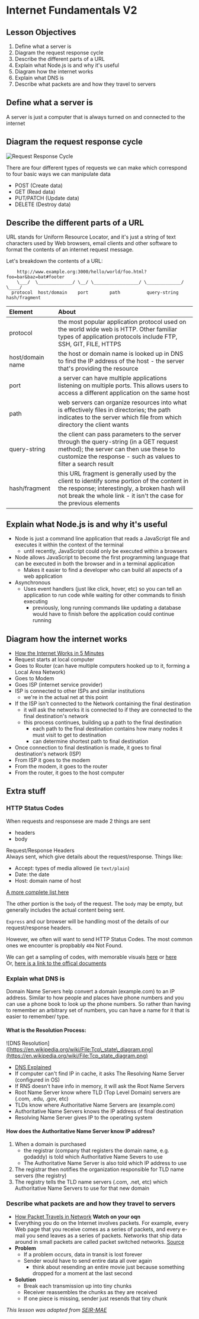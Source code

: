 # Internet Fundamentals V2

## Lesson Objectives

1. Define what a server is
2. Diagram the request response cycle
3. Describe the different parts of a URL
4. Explain what Node.js is and why it's useful
5. Diagram how the internet works
6. Explain what DNS is
7. Describe what packets are and how they travel to servers

## Define what a server is

A server is just a computer that is always turned on and connected to the internet

## Diagram the request response cycle

![Request Response Cycle](https://cdn.zapier.com/storage/photos/9ec65c79de8ae54080c1b417540469a6.png)

There are four different types of requests we can make which correspond to four basic ways we can manipulate data

* POST \(Create data\)
* GET \(Read data\)
* PUT/PATCH \(Update data\)
* DELETE \(Destroy data\)

## Describe the different parts of a URL

URL stands for Uniform Resource Locator, and it's just a string of text characters used by Web browsers, email clients and other software to format the contents of an internet request message.

Let's breakdown the contents of a URL:

```text
    http://www.example.org:3000/hello/world/foo.html?foo=bar&baz=bat#footer
    \___/  \_____________/ \__/ \_________________/ \_____________/ \____/
  protocol  host/domain    port        path          query-string  hash/fragment
```

| Element | About |
| :--- | :--- |
| protocol | the most popular application protocol used on the world wide web is HTTP. Other familiar types of application protocols include FTP, SSH, GIT, FILE, HTTPS |
| host/domain name | the host or domain name is looked up in DNS to find the IP address of the host - the server that's providing the resource |
| port | a server can have multiple applications listening on multiple ports.  This allows users to access a different application on the same host |
| path | web servers can organize resources into what is effectively files in directories; the path indicates to the server which file from which directory the client wants |
| query-string | the client can pass parameters to the server through the query-string \(in a GET request method\); the server can then use these to customize the response - such as values to filter a search result |
| hash/fragment | this URL fragment is generally used by the client to identify some portion of the content in the response; interestingly, a broken hash will not break the whole link - it isn't the case for the previous elements |

## Explain what Node.js is and why it's useful

* Node is just a command line application that reads a JavaScript file and executes it within the context of the terminal
  * until recently, JavaScript could only be executed within a browsers
* Node allows JavaScript to become the first programming language that can be executed in both the browser and in a terminal application
  * Makes it easier to find a developer who can build all aspects of a web application
* Asynchronous
  * Uses event handlers \(just like click, hover, etc\) so you can tell an application to run code while waiting for other commands to finish executing
    * previously, long running commands like updating a database would have to finish before the application could continue running

## Diagram how the internet works

* [How the Internet Works in 5 Minutes](https://www.youtube.com/watch?v=7_LPdttKXPc)
* Request starts at local computer
* Goes to Router \(can have multiple computers hooked up to it, forming a Local Area Network\)
* Goes to Modem
* Goes ISP \(internet service provider\)
* ISP is connected to other ISPs and similar institutions
  * we're in the actual net at this point
* If the ISP isn't connected to the Network containing the final destination
  * it will ask the networks it is connected to if they are connected to the final destination's network
  * this process continues, building up a path to the final destination
    * each path to the final destination contains how many nodes it must visit to get to destination
    * can determine shortest path to final destination
* Once connection to final destination is made, it goes to final destination's network \(ISP\)
* From ISP it goes to the modem
* From the modem, it goes to the router
* From the router, it goes to the host computer

## Extra stuff

### HTTP Status Codes

When requests and responsese are made 2 things are sent

* headers
* body

Request/Response Headers   
 Always sent, which give details about the request/response. Things like:

* Accept: types of media allowed \(ie `text/plain`\)
* Date: the date
* Host: domain name of host

[A more complete list here](https://en.wikipedia.org/wiki/List_of_HTTP_header_fields)

The other portion is the `body` of the request. The `body` may be empty, but generally includes the actual content being sent.

`Express` and our browser will be handling most of the details of our request/response headers.

However, we often will want to send HTTP Status Codes. The most common ones we encounter is propbably `404` Not Found.

We can get a sampling of codes, with memorable visuals [here](https://www.flickr.com/photos/girliemac/sets/72157628409467125/) or [here](https://httpstatusdogs.com/)   
 Or, [here is a link to the offical documents](https://www.w3.org/Protocols/rfc2616/rfc2616-sec10.html)

### Explain what DNS is

Domain Name Servers help convert a domain \(example.com\) to an IP address. Similar to how people and places have phone numbers and you can use a phone book to look up the phone numbers. So rather than having to remember an arbitrary set of numbers, you can have a name for it that is easier to remember/ type.

#### What is the Resolution Process:

!\[DNS Resolution\]\([https://en.wikipedia.org/wiki/File:Tcp\_state\_diagram.png](https://en.wikipedia.org/wiki/File:Tcp_state_diagram.png)

* [DNS Explained](https://www.youtube.com/watch?v=72snZctFFtA)
* If computer can't find IP in cache, it asks The Resolving Name Server \(configured in OS\)
* If RNS doesn't have info in memory, it will ask the Root Name Servers
* Root Name Server know where TLD \(Top Level Domain\) servers are \(.com, .edu, .gov, etc\)
* TLDs know where Authoritative Name Servers are \(example.com\)
* Authoritative Name Servers knows the IP address of final destination
* Resolving Name Server gives IP to the operating system

#### How does the Authoritative Name Server know IP address?

1. When a domain is purchased
   * the registrar \(company that registers the domain name, e.g. godaddy\) is told which Authoritative Name Severs to use
   * The Authoritative Name Server is also told which IP address to use
2. The registrar then notifies the organization responsible for TLD name servers \(the registry\)
3. The registry tells the TLD name servers \(.com, .net, etc\) which Authoritative Name Servers to use for that new domain

### Describe what packets are and how they travel to servers

* [How Packet Travels in Network](https://www.youtube.com/watch?v=xIuBmOufbls) **Watch on your oqn**
* Everything you do on the Internet involves packets. For example, every Web page that you receive comes as a series of packets, and every e-mail you send leaves as a series of packets. Networks that ship data around in small packets are called packet switched networks. [Source](https://computer.howstuffworks.com/question525.htm)
* **Problem** 
  * If a problem occurs, data in transit is lost forever
  * Sender would have to send entire data all over again
    * think about resending an entire movie just because something dropped for a moment at the last second
* **Solution**
  * Break each transmission up into tiny chunks
  * Receiver reassembles the chunks as they are received
  * If one piece is missing, sender just resends that tiny chunk

_This lesson was adapted from_ [_SEIR-MAE_](https://git.generalassemb.ly/Software-Engineering-Immersive-Remote/SEIR-MAE-INSTRUCTORS/blob/master/unit_2/w09d1/instructor_notes/INTRO_TO_INTERNET.md)

